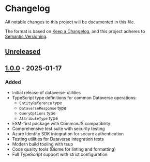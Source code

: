 # Changelog

All notable changes to this project will be documented in this file.

The format is based on [Keep a Changelog](https://keepachangelog.com/en/1.0.0/),
and this project adheres to [Semantic Versioning](https://semver.org/spec/v2.0.0.html).

## [Unreleased]

## [1.0.0] - 2025-01-17

### Added

- Initial release of dataverse-utilities
- TypeScript type definitions for common Dataverse operations:
  - `EntityReference` type
  - `DataverseResponse` type
  - `QueryOptions` type
  - `AttributeType` type
- ESM-first package with CommonJS compatibility
- Comprehensive test suite with security testing
- Azure Identity SDK integration for secure authentication
- Testing utilities for Dataverse integration tests
- Modern build tooling with tsup
- Code quality tools (Biome for linting and formatting)
- Full TypeScript support with strict configuration

[Unreleased]: https://github.com/username/dataverse-utilities/compare/v1.0.0...HEAD
[1.0.0]: https://github.com/username/dataverse-utilities/releases/tag/v1.0.0